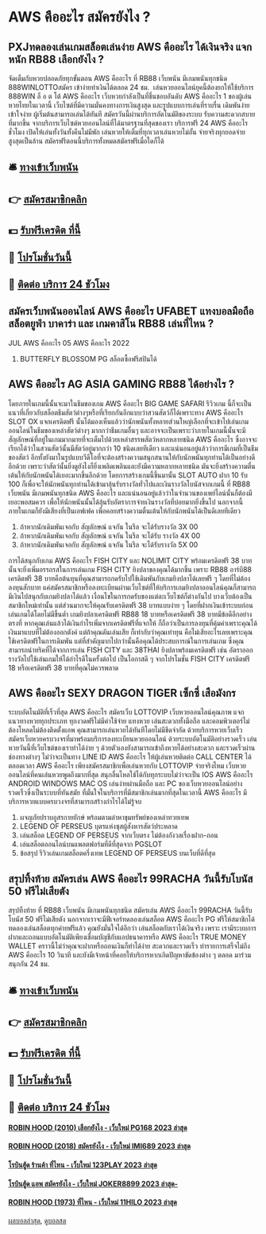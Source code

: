 # AWS คืออะไร สมัครยังไง ?
## PXJทดลองเล่นเกมสล็อตเล่นง่าย AWS คืออะไร ได้เงินจริง แจกหนัก RB88 เลือกยังไง ?
จัดเต็มกับหวยปลอดภัยทุกขั้นตอน AWS คืออะไร ที่ RB88 เว็บพนัน มีเกมพนันทุกชนิด 888WINLOTTOสมัคร เข้าง่ายทำเงินได้ตลอด 24 ชม.  เล่นหวยออนไลน์ยุคนี้ต้องยกให้ใช้บริการ 888WIN ล็ อ ต โต้ AWS คืออะไร เว็บหวยกำลังเป็นที่ชื่นชอบอันดับ AWS คืออะไร 1 ของผู้เล่นหวยไทยในเวลานี้ เว็บไซต์ที่มีความมั่นคงทางการเงินสูงสุด และรูปแบบการเล่นที่ราบรื่น เดิมพันง่าย เข้าใจง่าย ผู้เริ่มต้นสามารถเล่นได้ทันที สมัครวันนี้ผ่านบริการอัตโนมัติของระบบ รับความสะดวกสบายที่มากขึ้น จากบริการเว็บไซต์หวยออนไลน์ที่ได้มาตรฐานที่สุดของเรา บริการฟรี 24 AWS คืออะไร ชั่วโมง เปิดให้เล่นทั้งวันทั้งคืนไม่มีพัก เล่นหวยให้เต็มที่ทุกเวลาเล่นหวยไม่อั้น จ่ายจริงทุกยอดจ่ายสูงสุดเป็นล้าน สมัครฟรีตอนนี้บริการทั้งหมดสมัครฟรีเมื่อใดก็ได้

## 🛎 [ทางเข้าเว็บพนัน](https://bit.ly/3SdLNi2)
## 👉 [สมัครสมาชิกคลิก](https://bit.ly/3SdLNi2)
## 💵 [รับฟรีเครดิต ที่นี้](https://bit.ly/3dyRKHj)
## 👑 [โปรโมชั่นวันนี้](https://bit.ly/3dyRKHj)
## 📱 [ติดต่อ บริการ 24 ชัวโมง](https://bit.ly/3dyRKHj)

## สมัครเว็บพนันออนไลน์ AWS คืออะไร UFABET แทงบอลมือถือ สล็อตยูฟ่า บาคาร่า และ เกมคาสิโน RB88 เล่นที่ไหน ?
JUL AWS คืออะไร 05 AWS คืออะไร 2022
1. BUTTERFLY BLOSSOM PG สล็อตซื้อฟรีสปินได้

## AWS คืออะไร AG ASIA GAMING RB88 ได้อย่างไร ?
โดยภายในเกมนี้นั้นจะมาในธีมของเกม AWS คืออะไร BIG GAME SAFARI รีวิวเกม นี้ก็จะเป็นแนวที่เกี่ยวกับสล็อตธีมสัตว์ต่างๆหรือที่เรียกกันอีกแบบว่าสวนสัตว์ก็ได้เพราะทาง AWS คืออะไร SLOT OX แจกเครดิตฟรี นั้นได้มองเห็นแล้วว่านักพนันทั้งหลายส่วนใหญ่เลือกที่จะเข้าไปเล่นเกมออนไลน์ในธีมของเหล่าสัตว์ต่างๆ มากกว่าธีมเกมอื่นๆ และอาจจะเป็นเพราะว่าภายในเกมนี้นั้นจะมีสัญลักษณ์ที่อยู่ในเกมมากมายที่จะเต็มไปด้วยเหล่าสรรพสัตว์หลากหลายชนิด AWS คืออะไร ซึ่งอาจจะเรียกได้ว่าในสวนสัตว์นั้นมีสัตว์อยู่มากกว่า 10 ชนิดเลยทีเดียว และแน่นอนอยู่แล้วว่าการมีเกมที่เป็นธีมของสัตว์ อีกทั้งยังมาในรูปแบบวีดีโอที่จะต้องสร้างความสนุกสนานให้กับนักพนันทุกท่านได้เป็นอย่างดีอีกด้วย
เพราะว่าสัตว์นั้นยิ่งดูยังไงก็ยิ่งเพลิดเพลินและยังมีความหลากหลายชนิด มันจะยิ่งสร้างความตื่นเต้นให้กับนักพนันได้เยอะมากขึ้นอีกด้วย โดยการสร้างเกมนี้ขึ้นมานั้น SLOT AUTO ฝาก 10 รับ 100 ก็เพื่อจะให้นักพนันทุกท่านได้เข้ามาลุ้นรับรางวัลทั่วไปและเงินรางวัลโบนัสจากเกมนี้ ที่ RB88 เว็บพนัน มีเกมพนันทุกชนิด AWS คืออะไร และแน่นอนอยู่แล้วว่าในจำนวนของเพย์ไลน์นั้นก็ต้องมีเยอะพอสมควร เพื่อให้นักพนันนั้นได้ลุ้นรับอัตราการจ่ายเงินรางวัลที่บ่อยมากยิ่งขึ้นไป นอกจากนี้ภายในเกมก็ยังมีเสียงที่เป็นเอฟเฟค เพื่อคอยสร้างความตื่นเต้นให้กับนักพนันได้เป็นดีเลยทีเดียว
1. ถ้าหากนักเดิมพันเจอกับ สัญลักษณ์ แจกัน ในรีล จะได้รับรางวัล 3X 00
2. ถ้าหากนักเดิมพันเจอกับ สัญลักษณ์ แจกัน ในรีล จะได้รับ รางวัล 4X 00
3. ถ้าหากนักเดิมพันเจอกับ สัญลักษณ์ แจกัน ในรีล จะได้รับรางวัล 5X 00

การได้สนุกกับเกม AWS คืออะไร FISH CITY และ NOLIMIT CITY พร้อมเครดิตฟรี 38 บาทนั้นจะยิ่งเพิ่มอรรถรสในการเล่นเกม FISH CITY ยิงปลาของคุณได้มากขึ้น เพราะ RB88 อาร์บี88 เครดิตฟรี 38 บาทคือต้นทุนที่คุณสามารถกดรับไปใช้เดิมพันกับเกมยิงปลาได้เลยฟรี ๆ โดยที่ไม่ต้องลงทุนสักบาท แค่สมัครสมาชิกหรือลงทะเบียนผ่านเว็บไซต์ที่ให้บริการเกมยิงปลาออนไลน์คุณก็สามารถมีเงินไปสนุกกับเกมยิงปลาได้แล้ว เงื่อนไขในการกดรับของแต่ละเว็บไซต์ก็ต่างกันไป บางเว็บต้องเป็นสมาชิกใหม่เท่านั้น แต่ส่วนมากจะให้คุณรับเครดิตฟรี 38 บาทแบบง่าย ๆ โดยที่ฝากเงินเข้าระบบก่อนเล่นเกมได้โดยไม่มีขึ้นต่ำ
เกมยิงปลาเครดิตฟรี RB88 18 บาทหรือเครดิตฟรี 38 บาทมีข้อดีอีกอย่างตรงที่ หากคุณเล่นแล้วได้เงินกำไรเพิ่มจากเครดิตฟรีที่แจกให้ ก็ถือว่าเป็นการลงทุนที่คุ้มค่าเพราะคุณได้เงินมาแบบที่ไม่ต้องออกตังค์ แต่ถ้าคุณดันเล่นเสีย ก็เท่ากับว่าคุณเท่าทุน คือไม่เสียอะไรเลยเพราะคุณใช้เครดิตฟรีในการเดิมพัน แต่ที่สำคัญมากไปกว่านั้นคือคุณได้ประสบการณ์ในการเล่นเกม ซึ่งคุณสามารถนำทริคที่ได้จากการเล่น FISH CITY และ 38THAI ยิงปลาพร้อมเครดิตฟรี เช่น อัตราออกรางวัลไปใช้เล่นเกมให้ได้กำไรดีในครั้งต่อไป เป็นโอกาสดี ๆ จากโปรโมชั่น FISH CITY เครดิตฟรี 18 หรือเครดิตฟรี 38 บาทที่คุณไม่ควรพลาด

## AWS คืออะไร SEXY DRAGON TIGER เซ็กซี่ เสือมังกร
ระบบอัตโนมัติที่เร็วที่สุด AWS คืออะไร สมัครเว็บ LOTTOVIP เว็บหวยออนไลน์คุณภาพ แจกแนวทางหวยทุกประเภท ทุกงวดฟรีไม่มีค่าใช้จ่าย แทงหวย เล่นสะดวกทั้งมือถือ และคอมพิวเตอร์ไม่ต้องโหลดไม่ต้องติดตั้งแอพ คุณสามารถเล่นหวยได้ทันทีโดยไม่มีขีดจำกัด ด้วยบริการหวยเว็บเร็ว สมัครเว็บหวยครบวงจรที่มาพร้อมบริการลงทะเบียนหวยออนไลน์ ด้วยระบบอัตโนมัติอย่างรวดเร็ว เล่นหวยวันนี้ที่เว็บไซต์ของเราทำได้ง่าย ๆ ด้วยตัวเองยังสามารถเข้าถึงหวยได้อย่างสะดวก และรวดเร็วผ่านช่องทางต่างๆ ไม่ว่าจะเป็นทาง LINE ID AWS คืออะไร ให้ผู้เล่นหวยติดต่อ CALL CENTER ได้ตลอดเวลา AWS คืออะไร เพียงสมัครสมาชิกเพื่อเล่นหวยกับ LOTTOVIP จ่ายจริงไหม เว็บหวยออนไลน์ที่คนเล่นหวยพูดถึงมากที่สุด สนุกลื่นไหลใช้ได้กับทุกระบบไม่ว่าจะเป็น IOS AWS คืออะไร ANDROID WINDOWS MAC OS เล่นง่ายผ่านมือถือ และ PC ของเว็บหวยออนไลน์อย่างรวดเร็วซึ่งเป็นระบบที่ทันสมัย ที่มั่นใจในบริการที่มีสมาชิกเล่นมากที่สุดในเวลานี้ AWS คืออะไร มีบริการหวยแบบครบวงจรที่สามารถสร้างกำไรได้ไม่รู้จบ
1. ผจญภัยปราบอูสรกายยักษ์ พร้อมตามล่าหาขุมทรัพย์ของเหล่าทวยเทพ
2. LEGEND OF PERSEUS บุตรแห่งซุสผู้สังหารสัตว์ประหลาด
3. เล่นสล็อต LEGEND OF PERSEUS จากเว็บตรง ไม่ต้องกังวลเรื่องฝาก-ถอน
4. เล่นสล็อตออนไลน์บนแพลตฟอร์มที่ดีที่สุดจาก PGSLOT
5. ข้อสรุป รีวิวเล่นเกมสล็อตครึ่งเทพ LEGEND OF PERSEUS บนเว็บที่ดีที่สุด

## สรุปทิ้งท้าย สมัครเล่น AWS คืออะไร 99RACHA วันนี้รับโบนัส 50 ฟรีไม่เสียตัง
สรุปทิ้งท้าย ที่ RB88 เว็บพนัน มีเกมพนันทุกชนิด สมัครเล่น AWS คืออะไร 99RACHA วันนี้รับโบนัส 50 ฟรีไม่เสียตัง นอกจากเราจะมีฟีเจอร์ทดลองเล่นสล็อต AWS คืออะไร PG ฟรีให้สมาชิกได้ทดลองเล่นสล็อตทุกค่ายฟรีแล้ว คุณยังมั่นใจได้อีกว่า เล่นสล็อตกับเราได้เงินจริง เพราะ เรามีระบบการฝากและถอนแบบอัตโนมัติเพียงเชื่อมบัญชีกับแอปธนาคารหรือ AWS คืออะไร TRUE MONEY WALLET คราวนี้ไม่ว่าคุณจะฝากหรือถอนเงินก็ทำได้ง่าย สะดวกและรวดเร็ว ทำรายการเสร็จไม่ถึง AWS คืออะไร 10 วินาที และยังมีเจ้าหน้าที่คอยให้บริการหากเกิดปัญหาขัดข้องต่าง ๆ ตลอด มาร่วมสนุกกัน 24 ชม.

## 🛎 [ทางเข้าเว็บพนัน](https://bit.ly/3SdLNi2)
## 👉 [สมัครสมาชิกคลิก](https://bit.ly/3SdLNi2)
## 💵 [รับฟรีเครดิต ที่นี้](https://bit.ly/3dyRKHj)
## 👑 [โปรโมชั่นวันนี้](https://bit.ly/3dyRKHj)
## 📱 [ติดต่อ บริการ 24 ชัวโมง](https://bit.ly/3dyRKHj)

#### [ROBIN HOOD (2010) เลือกยังไง - เว็บใหม่ PG168 2023 ล่าสุด](https://atom.io/themes/robin%20hood%20(2010)%20เลือกยังไง%20-%20เว็บใหม่%20pg168%202023%20ล่าสุด)
#### [ROBIN HOOD (2018) สมัครยังไง - เว็บใหม่ IMI689 2023 ล่าสุด](https://atom.io/themes/robin%20hood%20(2018)%20สมัครยังไง%20-%20เว็บใหม่%20imi689%202023%20ล่าสุด)
#### [โรบินฮู้ด ร้านค้า ที่ไหน - เว็บใหม่ 123PLAY 2023 ล่าสุด](https://atom.io/themes/โรบินฮู้ด%20ร้านค้า%20ที่ไหน%20-%20เว็บใหม่%20123play%202023%20ล่าสุด)
#### [โรบินฮู้ด แอพ สมัครยังไง - เว็บใหม่ JOKER8899 2023 ล่าสุด-](https://atom.io/themes/โรบินฮู้ด%20แอพ%20สมัครยังไง%20-%20เว็บใหม่%20joker8899%202023%20ล่าสุด-)
#### [ROBIN HOOD (1973) ที่ไหน - เว็บใหม่ 11HILO 2023 ล่าสุด](https://atom.io/themes/robin%20hood%20(1973)%20ที่ไหน%20-%20เว็บใหม่%2011hilo%202023%20ล่าสุด)

[ผลบอลล่าสุด](https://siamsport.tv "ผลบอลล่าสุด"), [ดูบอลสด](https://siamsport.tv/ดูบอลสด "ดูบอลสด")